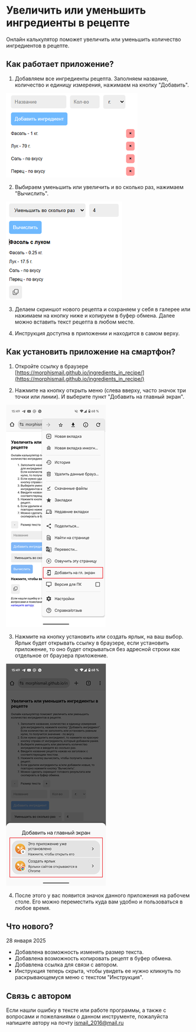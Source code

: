 # Увеличить или уменьшить ингредиенты в рецепте

Онлайн калькулятор поможет увеличить или уменьшить количество ингредиентов в рецепте.

## Как работает приложение?

1. Добавляем все ингредиенты рецепта. Заполняем название, количество и единицу измерения, нажимаем на кнопку "Добавить". 

![Рецепт](img/01.png)

2. Выбираем уменьшить или увеличить и во сколько раз, нажимаем "Вычислить".

![Новый рецепт](img/02.png)

3. Делаем скриншот нового рецепта и сохраняем у себя в галерее или нажимаем на кнопку ниже и копируем в буфер обмена. Далее можно вставить текст рецепта в любом месте.

4. Инструкция доступна в приложении и находится в самом верху.

## Как установить приложение на смартфон?

1. Откройте ссылку в браузере [https://morphismail.github.io/ingredients_in_recipe/](https://morphismail.github.io/ingredients_in_recipe/)

2. Нажмите на кнопку открыть меню (слева вверху, часто значок три точки или линии). И выберите пункт "Добавить на главный экран".

![Шаг 1](img/1.png)

3. Нажмите на кнопку установить или создать ярлык, на ваш выбор. Ярлык будет открывать ссылку в браузере, если установить приложение, то оно будет открываться без адресной строки как отдельное от браузера приложение.

![Шаг 2](img/2.png)

4. После этого у вас появится значок данного приложения на рабочем столе. Его можно переместить куда вам удобно и пользоваться в любое время.

## Что нового?

28 января 2025

- Добавлена возможность изменять размер текста.
- Добавлена возможность копировать рецепт в буфер обмена.
- Добавлена ссылка для связи с автором.
- Инструкция теперь скрыта, чтобы увидеть ее нужно кликнуть по раскрывающемуся меню с текстом "Инструкция".

## Связь с автором

Если нашли ошибку в тексте или работе программы, а также с вопросами и пожеланиями о данном инструменте, пожалуйста напишите автору на почту ismail_2016@mail.ru
